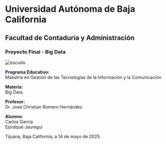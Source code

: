 # Universidad Autónoma de Baja California

## Facultad de Contaduría y Administración

### Proyecto Final - Big Data

![escudo](https://github.com/user-attachments/assets/f0211137-058b-4812-b8b1-d16d4936afa3)

**Programa Educativo:**  
Maestría en Gestión de las Tecnologías de la Información y la Comunicación

**Materia:**  
Big Data

**Profesor:**  
Dr. José Christian Romero Hernández

**Alumno:**  
Carlos García  
Ejordque Jauregui

Tijuana, Baja California, a 14 de mayo de 2025.
